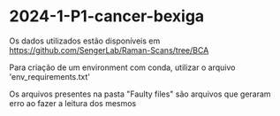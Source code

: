 # 2024-1-P1-cancer-bexiga

Os dados utilizados estão disponíveis em https://github.com/SengerLab/Raman-Scans/tree/BCA

Para criação de um environment com conda, utilizar o arquivo 'env_requirements.txt'

Os arquivos presentes na pasta "Faulty files" são arquivos que geraram erro ao fazer a leitura dos mesmos
